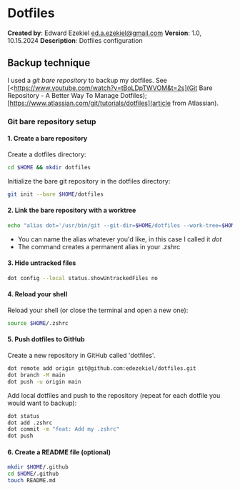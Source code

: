 # Dotfiles

**Created by**: Edward Ezekiel <ed.a.ezekiel@gmail.com>
**Version**: 1.0, 10.15.2024
**Description**: Dotfiles configuration

## Backup technique

I used a _git bare repository_ to backup my dotfiles. See [<https://www.youtube.com/watch?v=tBoLDpTWVOM&t=2s](Git Bare Repository - A Better Way To Manage Dotfiles);
[https://www.atlassian.com/git/tutorials/dotfiles](article from Atlassian).

### Git bare repository setup

#### 1. Create a bare repository

Create a dotfiles directory:

```sh
cd $HOME && mkdir dotfiles
```

Initialize the bare git repository in the dotfiles directory:

```sh
git init --bare $HOME/dotfiles
```

#### 2. Link the bare repository with a worktree

```sh
echo "alias dot='/usr/bin/git --git-dir=$HOME/dotfiles --work-tree=$HOME'" >> $HOME/.zshrc
```

- You can name the alias whatever you'd like, in this case I called it _dot_
- The command creates a permanent alias in your .zshrc

#### 3. Hide untracked files

```sh
dot config --local status.showUntrackedFiles no
```

#### 4. Reload your shell

Reload your shell (or close the terminal and open a new one):

```sh
source $HOME/.zshrc
```

#### 5. Push dotfiles to GitHub

Create a new repository in GitHub called 'dotfiles'.

```sh
dot remote add origin git@github.com:edezekiel/dotfiles.git
dot branch -M main
dot push -u origin main
```

Add local dotfiles and push to the repository (repeat for each dotfile you
would want to backup):

```sh
dot status
dot add .zshrc
dot commit -m "feat: Add my .zshrc"
dot push
```

#### 6. Create a README file (optional)

```sh
mkdir $HOME/.github
cd $HOME/.github
touch README.md
```
